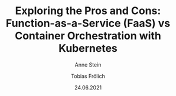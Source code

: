 ---
src: '/blog/function-as-a-service-faas-vs-kubernetes'
img: '/img/blogs/superluminar-aws-kubernetes.jpg'
alt: 'superluminar aws kubernetes'
preTitle: 'Cloud computing faceoff: FaaS vs. Kubernetes'
title: "Exploring the Pros and Cons: Function-as-a-Service (FaaS) vs Container Orchestration with Kubernetes"
description: 'Unravel FaaS vs. Kubernetes in our in-depth guide. Understand their strengths, weaknesses, use cases, and costs to inform your cloud computing decisions.'
date: '24.06.2021'
author:
  - Anne Stein
  - Tobias Frölich
technology:
  - Kubernetes
productUpdates: []
topic: []
---